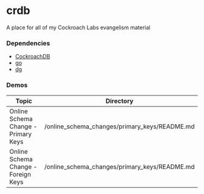 # crdb
A place for all of my Cockroach Labs evangelism material

### Dependencies

* [CockroachDB](https://cockroachlabs.com)
* [go](https://go.dev)
* [dg](https://github.com/codingconcepts/dg)

### Demos

| Topic | Directory |
| ----- | --------- |
| Online Schema Change - Primary Keys | /online_schema_changes/primary_keys/README.md |
| Online Schema Change - Foreign Keys | /online_schema_changes/primary_keys/README.md |